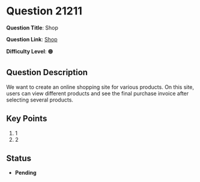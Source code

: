 
# Question 21211

**Question Title**: Shop

**Question Link**: [Shop](https://quera.org/problemset/21211) 

**Difficulty Level**: 🟠

## Question Description
We want to create an online shopping site for various products. On this site, users can view different products and see the final purchase invoice after selecting several products.


## Key Points
1. 1
2. 2
   


## Status

-  **Pending**
